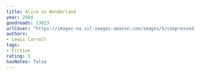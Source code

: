 ```yaml
---
title: Alice in Wonderland
year: 2004
goodreads: 13023
urlCover: "https://images-na.ssl-images-amazon.com/images/S/compressed.photo.goodreads.com/books/1391458382i/13023.jpg"
authors:
- Lewis Carroll
tags:
- Fiction
rating: 5
hasNotes: false
---
```

